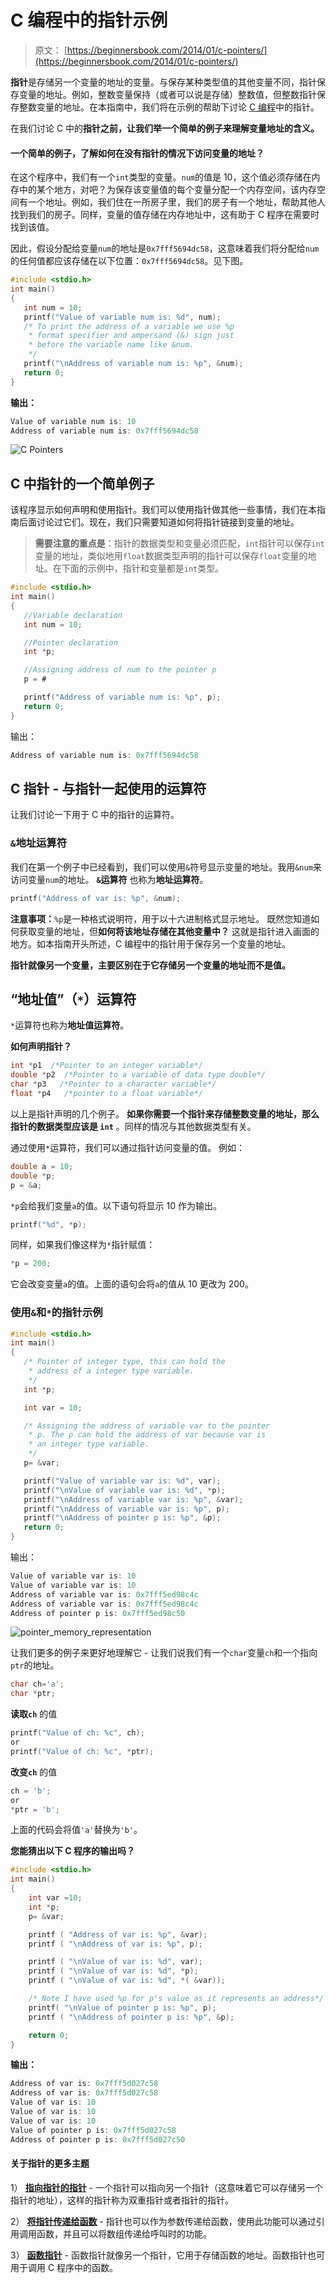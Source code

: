 # C 编程中的指针示例

> 原文： [https://beginnersbook.com/2014/01/c-pointers/](https://beginnersbook.com/2014/01/c-pointers/)

**指针**是存储另一个变量的地址的变量。与保存某种类型值的其他变量不同，指针保存变量的地址。例如，整数变量保持（或者可以说是存储）整数值，但整数指针保存整数变量的地址。在本指南中，我们将在示例的帮助下讨论 [C 编程](https://beginnersbook.com/2014/01/c-tutorial-for-beginners-with-examples/)中的指针。

在我们讨论 C 中的**指针之前，让我们举一个简单的例子来理解变量地址的含义。**

#### 一个简单的例子，了解如何在没有指针的情况下访问变量的地址？

在这个程序中，我们有一个`int`类型的变量。`num`的值是 10，这个值必须存储在内存中的某个地方，对吧？为保存该变量值的每个变量分配一个内存空间，该内存空间有一个地址。例如，我们住在一所房子里，我们的房子有一个地址，帮助其他人找到我们的房子。同样，变量的值存储在内存地址中，这有助于 C 程序在需要时找到该值。

因此，假设分配给变量`num`的地址是`0x7fff5694dc58`，这意味着我们将分配给`num`的任何值都应该存储在以下位置：`0x7fff5694dc58`。见下图。

```c
#include <stdio.h>
int main()
{
   int num = 10;
   printf("Value of variable num is: %d", num);
   /* To print the address of a variable we use %p
    * format specifier and ampersand (&) sign just
    * before the variable name like &num.
    */
   printf("\nAddress of variable num is: %p", &num);
   return 0;
}
```

**输出：**

```c
Value of variable num is: 10
Address of variable num is: 0x7fff5694dc58
```

![C Pointers](img/05b8b22d5a0afbbe7c0790256a7277ba.jpg)

## C 中指针的一个简单例子

该程序显示如何声明和使用指针。我们可以使用指针做其他一些事情，我们在本指南后面讨论过它们。现在，我们只需要知道如何将指针链接到变量的地址。

> **需要注意的重点是**：指针的数据类型和变量必须匹配，`int`指针可以保存`int`变量的地址，类似地用`float`数据类型声明的指针可以保存`float`变量的地址。在下面的示例中，指针和变量都是`int`类型。

```c
#include <stdio.h>
int main()
{
   //Variable declaration
   int num = 10;

   //Pointer declaration
   int *p;

   //Assigning address of num to the pointer p
   p = #

   printf("Address of variable num is: %p", p);
   return 0;
}
```

输出：

```c
Address of variable num is: 0x7fff5694dc58
```

## C 指针 - 与指针一起使用的运算符

让我们讨论一下用于 C 中的指针的运算符。

### `&`地址运算符

我们在第一个例子中已经看到，我们可以使用`&`符号显示变量的地址。我用`&num`来访问变量`num`的地址。 **`&`运算符** 也称为**地址运算符**。

```c
printf("Address of var is: %p", &num);
```

**注意事项：**`%p`是一种格式说明符，用于以十六进制格式显示地址。
既然您知道如何获取变量的地址，但**如何将该地址存储在其他变量中？** 这就是指针进入画面的地方。如本指南开头所述，C 编程中的指针用于保存另一个变量的地址。

**指针就像另一个变量，主要区别在于它存储另一个变量的地址而不是值。**

## “地址值”（`*`）运算符

`*`运算符也称为**地址值运算符**。

**如何声明指针？**

```c
int *p1  /*Pointer to an integer variable*/
double *p2  /*Pointer to a variable of data type double*/
char *p3   /*Pointer to a character variable*/
float *p4   /*pointer to a float variable*/
```

以上是指针声明的几个例子。 **如果你需要一个指针来存储整数变量的地址，那么指针的数据类型应该是 `int`** 。同样的情况与其他数据类型有关。

通过使用`*`运算符，我们可以通过指针访问变量的值。
例如：

```c
double a = 10;
double *p;
p = &a;
```

`*p`会给我们变量`a`的值。以下语句将显示 10 作为输出。

```c
printf("%d", *p);
```

同样，如果我们像这样为`*`指针赋值：

```c
*p = 200;
```

它会改变变量`a`的值。上面的语句会将`a`的值从 10 更改为 200。

### 使用`&`和`*`的指针示例

```c
#include <stdio.h>
int main()
{
   /* Pointer of integer type, this can hold the
    * address of a integer type variable.
    */
   int *p;

   int var = 10;

   /* Assigning the address of variable var to the pointer
    * p. The p can hold the address of var because var is
    * an integer type variable.
    */
   p= &var;

   printf("Value of variable var is: %d", var);
   printf("\nValue of variable var is: %d", *p);
   printf("\nAddress of variable var is: %p", &var);
   printf("\nAddress of variable var is: %p", p);
   printf("\nAddress of pointer p is: %p", &p);
   return 0;
}

```

输出：

```c
Value of variable var is: 10
Value of variable var is: 10
Address of variable var is: 0x7fff5ed98c4c
Address of variable var is: 0x7fff5ed98c4c
Address of pointer p is: 0x7fff5ed98c50
```

![pointer_memory_representation](img/aba872e79158955e21760c6182565d00.jpg)

让我们更多的例子来更好地理解它 -
让我们说我们有一个`char`变量`ch`和一个指向`ptr`的地址。

```c
char ch='a';
char *ptr;
```

**读取`ch`** 的值

```c
printf("Value of ch: %c", ch);
or
printf("Value of ch: %c", *ptr);

```

**改变`ch`** 的值

```c
ch = 'b';
or
*ptr = 'b';

```

上面的代码会将值`'a'`替换为`'b'`。

**您能猜出以下 C 程序的输出吗？**

```c
#include <stdio.h>
int main()
{
    int var =10;
    int *p;
    p= &var;

    printf ( "Address of var is: %p", &var);
    printf ( "\nAddress of var is: %p", p);

    printf ( "\nValue of var is: %d", var);
    printf ( "\nValue of var is: %d", *p);
    printf ( "\nValue of var is: %d", *( &var));

    /* Note I have used %p for p's value as it represents an address*/
    printf( "\nValue of pointer p is: %p", p);
    printf ( "\nAddress of pointer p is: %p", &p);

    return 0;
}
```

**输出：**

```c
Address of var is: 0x7fff5d027c58
Address of var is: 0x7fff5d027c58
Value of var is: 10
Value of var is: 10
Value of var is: 10
Value of pointer p is: 0x7fff5d027c58
Address of pointer p is: 0x7fff5d027c50
```

#### 关于指针的更多主题

1） [**指向指针的指针**](https://beginnersbook.com/2014/01/c-pointer-to-pointer/) - 一个指针可以指向另一个指针（这意味着它可以存储另一个指针的地址），这样的指针称为双重指针或者指针的指针。

2） [**将指针传递给函数**](https://beginnersbook.com/2014/01/c-passing-pointers-to-functions/) - 指针也可以作为参数传递给函数，使用此功能可以通过引用调用函数，并且可以将数组传递给呼叫时的功能。

3） [**函数指针**](https://beginnersbook.com/2014/01/c-function-pointers/) - 函数指针就像另一个指针，它用于存储函数的地址。函数指针也可用于调用 C 程序中的函数。